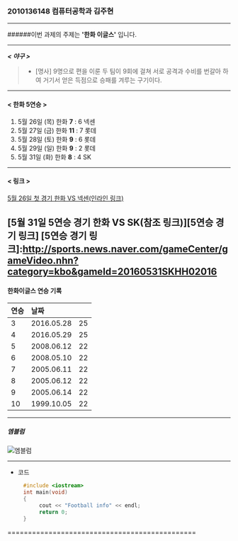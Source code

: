 ### 2010136148 컴퓨터공학과 김주현

---------------------------------------------

######이번 과제의 주제는 **'한화 이글스'** 입니다.

---------------------------------------------


**_< 야구 >_** 

> + [명사] 9명으로 편을 이룬 두 팀이 9회에 걸쳐 서로 공격과 수비를 번갈아 하여 거기서 얻은 득점으로 승패를 겨루는 구기이다.

--------------------------------------------------------

#### < 한화 5연승 >

1. 5월 26일 (목) 한화 **7** : 6 넥센 
2. 5월 27일 (금) 한화 **11** : 7 롯데
3. 5월 28일 (토) 한화 **9** : 6 롯데
4. 5월 29일 (일) 한화 **9** : 2 롯데
5. 5월 31일 (화) 한화 **8** : 4 SK

--------------------------------------------------------
#### < 링크 >

[5월 26일 첫 경기 한화 VS 넥센(인라인 링크)](http://sports.news.naver.com/gameCenter/gameVideo.nhn?category=kbo&gameId=20160526HHWO02016)


[5월 31일 5연승 경기 한화 VS SK(참조 링크)][5연승 경기 링크]
[5연승 경기 링크]:http://sports.news.naver.com/gameCenter/gameVideo.nhn?category=kbo&gameId=20160531SKHH02016
--------------------------------------------------------

#### 한화이글스 연승 기록
|연승 |날짜         |  |
|:----|:----------- | ----: |
| 3   | 2016.05.28  | 25    |
| 4   | 2016.05.29  | 25    |
| 5   | 2008.06.12  | 22    |
| 6   | 2008.05.10  | 22    |
| 7   | 2005.06.11  | 22    |
| 8   | 2005.06.12  | 22    |
| 9   | 2005.06.14  | 22    |
| 10  | 1999.10.05  | 22    |

-------------------------------------------

##### 엠블럼
![엠블럼](http://www.jadwal2.com/wp-content/uploads/2014/07/Jadwal-Liga-Inggris.jpg)


-------------------------------------------

 - 코드
```cpp
     #include <iostream>
     int main(void)
     {
          cout << "Football info" << endl;
          return 0;
     }
```
==============================================
